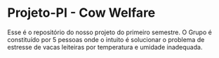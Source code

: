 # Projeto-PI - Cow Welfare
Esse é o repositório do nosso projeto do primeiro semestre.
O Grupo é constituído por 5 pessoas onde o intuito é solucionar o 
problema de estresse de vacas leiteiras por temperatura e umidade inadequada.
